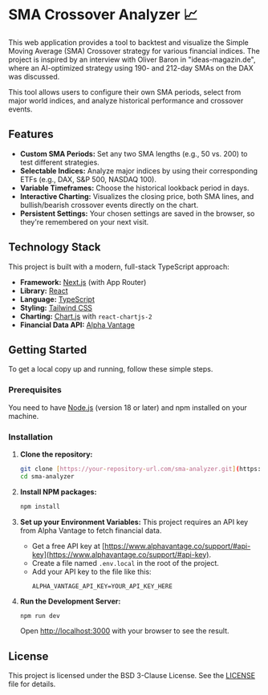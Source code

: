 # SMA Crossover Analyzer 📈

This web application provides a tool to backtest and visualize the Simple Moving Average (SMA) Crossover strategy for various financial indices. The project is inspired by an interview with Oliver Baron in "ideas-magazin.de", where an AI-optimized strategy using 190- and 212-day SMAs on the DAX was discussed.

This tool allows users to configure their own SMA periods, select from major world indices, and analyze historical performance and crossover events.



## Features

* **Custom SMA Periods:** Set any two SMA lengths (e.g., 50 vs. 200) to test different strategies.
* **Selectable Indices:** Analyze major indices by using their corresponding ETFs (e.g., DAX, S&P 500, NASDAQ 100).
* **Variable Timeframes:** Choose the historical lookback period in days.
* **Interactive Charting:** Visualizes the closing price, both SMA lines, and bullish/bearish crossover events directly on the chart.
* **Persistent Settings:** Your chosen settings are saved in the browser, so they're remembered on your next visit.

## Technology Stack

This project is built with a modern, full-stack TypeScript approach:

* **Framework:** [Next.js](https://nextjs.org/) (with App Router)
* **Library:** [React](https://reactjs.org/)
* **Language:** [TypeScript](https://www.typescriptlang.org/)
* **Styling:** [Tailwind CSS](https://tailwindcss.com/)
* **Charting:** [Chart.js](https://www.chartjs.org/) with `react-chartjs-2`
* **Financial Data API:** [Alpha Vantage](https://www.alphavantage.co/)

## Getting Started

To get a local copy up and running, follow these simple steps.

### Prerequisites

You need to have [Node.js](https://nodejs.org/) (version 18 or later) and npm installed on your machine.

### Installation

1.  **Clone the repository:**
    ```bash
    git clone [https://your-repository-url.com/sma-analyzer.git](https://your-repository-url.com/sma-analyzer.git)
    cd sma-analyzer
    ```

2.  **Install NPM packages:**
    ```bash
    npm install
    ```

3.  **Set up your Environment Variables:**
    This project requires an API key from Alpha Vantage to fetch financial data.

    * Get a free API key at [https://www.alphavantage.co/support/#api-key](https://www.alphavantage.co/support/#api-key).
    * Create a file named `.env.local` in the root of the project.
    * Add your API key to the file like this:
        ```
        ALPHA_VANTAGE_API_KEY=YOUR_API_KEY_HERE
        ```

4.  **Run the Development Server:**
    ```bash
    npm run dev
    ```

    Open [http://localhost:3000](http://localhost:3000) with your browser to see the result.

## License

This project is licensed under the BSD 3-Clause License. See the [LICENSE](LICENSE) file for details.
